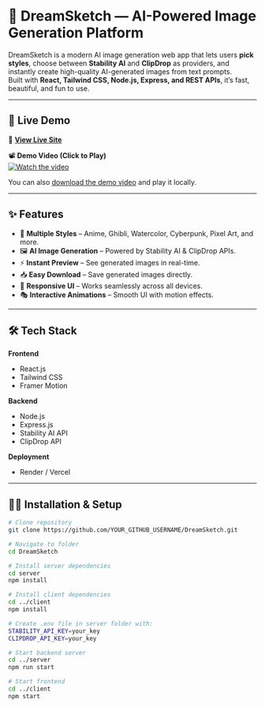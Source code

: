 # 🎨 DreamSketch — AI-Powered Image Generation Platform

DreamSketch is a modern AI image generation web app that lets users **pick styles**, choose between **Stability AI** and **ClipDrop** as providers, and instantly create high-quality AI-generated images from text prompts.  
Built with **React, Tailwind CSS, Node.js, Express, and REST APIs**, it’s fast, beautiful, and fun to use.  

---

## 🚀 Live Demo  
🔗 **[View Live Site](https://your-live-site-link.com)**  

📽 **Demo Video (Click to Play)**  
[![Watch the video](https://img.shields.io/badge/▶%20Watch%20Demo-blue?style=for-the-badge)](demo/demo.mp4)  

You can also [download the demo video](demo/demo.mp4) and play it locally.

---

## ✨ Features
- 🎨 **Multiple Styles** – Anime, Ghibli, Watercolor, Cyberpunk, Pixel Art, and more.
- 🖼 **AI Image Generation** – Powered by Stability AI & ClipDrop APIs.
- ⚡ **Instant Preview** – See generated images in real-time.
- 📥 **Easy Download** – Save generated images directly.
- 📱 **Responsive UI** – Works seamlessly across all devices.
- 🎭 **Interactive Animations** – Smooth UI with motion effects.

---

## 🛠 Tech Stack
**Frontend**  
- React.js  
- Tailwind CSS  
- Framer Motion  

**Backend**  
- Node.js  
- Express.js  
- Stability AI API  
- ClipDrop API  

**Deployment**  
- Render / Vercel  

---

## 🧑‍💻 Installation & Setup

```bash
# Clone repository
git clone https://github.com/YOUR_GITHUB_USERNAME/DreamSketch.git

# Navigate to folder
cd DreamSketch

# Install server dependencies
cd server
npm install

# Install client dependencies
cd ../client
npm install

# Create .env file in server folder with:
STABILITY_API_KEY=your_key
CLIPDROP_API_KEY=your_key

# Start backend server
cd ../server
npm run start

# Start frontend
cd ../client
npm start
